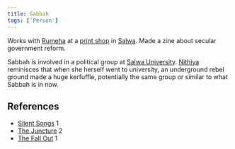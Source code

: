 ```yaml
---
title: Sabbah
tags: ['Person']
---
```

Works with [Rumeha](/_wiki/rumeha.md) at a [print shop](/_wiki/aa-xerox.md) in [Salwa](/_wiki/salwa.md). Made a zine about secular government reform.

Sabbah is involved in a political group at [Salwa University](/_wiki/salwa-university.md). [Nithiya](/_wiki/nithiya.md) reminisces that when she herself went to university, an underground rebel ground made a huge kerfuffle, potentially the same group or similar to what Sabbah is in now.

## References
- [Silent Songs](/_wiki/silent-songs.md) 1
- [The Juncture](/_wiki/the-juncture.md) 2
- [The Fall Out](/_wiki/the-fall-out.md) 1
